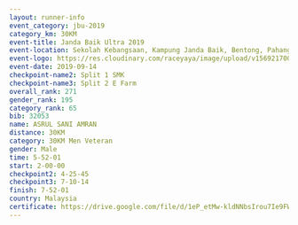 ```yaml
---
layout: runner-info 
event_category: jbu-2019 
category_km: 30KM 
event-title: Janda Baik Ultra 2019  
event-location: Sekolah Kebangsaan, Kampung Janda Baik, Bentong, Pahang, Malaysia 
event-logo: https://res.cloudinary.com/raceyaya/image/upload/v1569217009/logo/janda-baik_vch1pc.jpg 
event-date: 2019-09-14 
checkpoint-name2: Split 1 SMK 
checkpoint-name3: Split 2 E Farm 
overall_rank: 271
gender_rank: 195
category_rank: 65
bib: 32053
name: ASRUL SANI AMRAN
distance: 30KM
category: 30KM Men Veteran
gender: Male
time: 5-52-01
start: 2-00-00
checkpoint2: 4-25-45
checkpoint3: 7-10-14
finish: 7-52-01
country: Malaysia
certificate: https://drive.google.com/file/d/1eP_etMw-kldNNbsIrou7Ie9FWoEDllVF/view?usp=sharing
---
```

